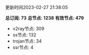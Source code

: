 更新时间2023-02-27 21:38:05

**总订阅: 73**
**总节点: 1238**
**有效节点: 479**
- v2ray节点: 309
- ss节点: 132
- trojan节点: 34
- ssr节点: 4
